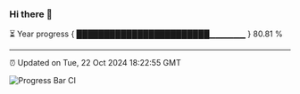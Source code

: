 ### Hi there 👋

⏳ Year progress { ████████████████████████▁▁▁▁▁▁ } 80.81 %

---

⏰ Updated on Tue, 22 Oct 2024 18:22:55 GMT

![Progress Bar CI](https://github.com/liununu/liununu/workflows/Progress%20Bar%20CI/badge.svg)
